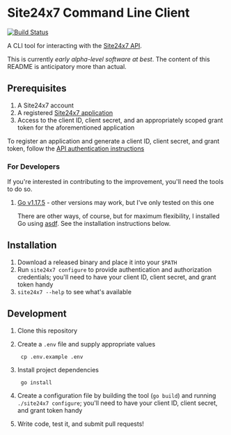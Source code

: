 # Site24x7 Command Line Client

[![Build Status](https://app.travis-ci.com/robwilkerson/site24x7-cli.svg?branch=main)](https://app.travis-ci.com/robwilkerson/site24x7-cli)

A CLI tool for interacting with the [Site24x7 API](https://www.site24x7.com/help/api/#introduction).

This is currently _early alpha-level software at best_. The content of this README is anticipatory more than actual.

## Prerequisites

1. A Site24x7 account
2. A registered [Site24x7 application](https://api-console.zoho.com)
3. Access to the client ID, client secret, and an appropriately scoped grant token for the aforementioned application

To register an application and generate a client ID, client secret, and grant token, follow the [API authentication instructions](https://www.site24x7.com/help/api/#authentication)

### For Developers

If you're interested in contributing to the improvement, you'll need the tools to do so.

1. [Go v1.17.5](https://golang.org) - other versions may work, but I've only tested on this one

    There are other ways, of course, but for maximum flexibility, I installed Go using [asdf](https://asdf-vm.com). See the installation instructions below.

## Installation

1. Download a released binary and place it into your `$PATH`
1. Run `site24x7 configure` to provide authentication and authorization credentials; you'll need to have your client ID, client secret, and grant token handy
1. `site24x7 --help` to see what's available

## Development

1. Clone this repository
1. Create a `.env` file and supply appropriate values

        cp .env.example .env

1. Install project dependencies

        go install

1. Create a configuration file by building the tool (`go build`) and running `./site24x7 configure`; you'll need to have your client ID, client secret, and grant token handy
1. Write code, test it, and submit pull requests!
